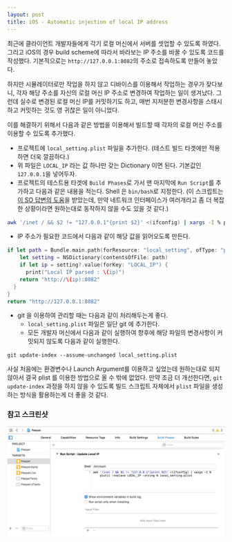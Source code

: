 ```yaml
---
layout: post
title: iOS - Automatic injection of local IP address
---
```


최근에 클라이언트 개발자들에게 각기 로컬 머신에서 서버를 셋업할 수 있도록 하였다. 그리고 iOS의 경우 build scheme에 따라서 바라보는 IP 주소를 바꿀 수 있도록 코드를 작성했다. 기본적으로는 `http://127.0.0.1:8082`의 주소로 접속하도록 만들어 놓았다.

하지만 시뮬레이터로만 작업을 하지 않고 디바이스를 이용해서 작업하는 경우가 잦다보니, 각자 해당 주소를 자신의 로컬 머신 IP 주소로 변경하여 작업하는 일이 생겨났다. 그런데 실수로 변경된 로컬 머신 IP를 커밋하기도 하고, 매번 지저분한 변경사항을 스태시하고 커밋하는 것도 영 귀찮은 일이 아니었다.

이를 해결하기 위해서 다음과 같은 방법을 이용해서 빌드할 때 각자의 로컬 머신 주소를 이용할 수 있도록 추가했다.



* 프로젝트에 `local_setting.plist` 파일을 추가한다. (테스트 빌드 타겟에만 적용하면 더욱 깔끔하다.)
* 위 파일은 `LOCAL_IP` 라는 값 하나만 갖는 Dictionary 이면 된다. 기본값인 `127.0.0.1`을 넣어두자.
* 프로젝트의 테스트용 타겟에 `Build Phases`로 가서 맨 마지막에 `Run Script`를 추가하고 다음과 같은 내용을 적는다. Shell 은 `bin/bash`로 지정한다. (이 스크립트는 [이 SO 답변의 도움](http://stackoverflow.com/a/27102315/388351)을 받았는데, 만약 네트워크 인터페이스가 여러개라고 좀 더 복잡한 상황이라면 원하는대로 동작하지 않을 수도 있을 것 같다.)

```bash
awk '/inet / && $2 != "127.0.0.1"{print $2}' <(ifconfig) | xargs -I % plutil -replace LOCAL_IP -string % local_setting.plist
```

* IP 주소가 필요한 코드에서 다음과 같이 해당 값을 읽어오도록 만든다.

```swift
if let path = Bundle.main.path(forResource: "local_setting", ofType: "plist") {
    let setting = NSDictionary(contentsOfFile: path)
    if let ip = setting?.value(forKey: "LOCAL_IP") {
      print("Local IP parsed : \(ip)")
    return "http://\(ip):8082"
  }
}
return "http://127.0.0.1:8082"
```

* git 을 이용하여 관리할 때는 다음과 같이 처리해두는게 좋다.
  * `local_setting.plist` 파일은 일단 git 에 추가한다.
  * 모든 개발자 머신에서 다음과 같이 실행하여 향후에 해당 파일의 변경사항이 커밋되지 않도록 다음과 같이 실행한다.

```shell
git update-index --assume-unchanged local_setting.plist
```



사실 처음에는 환경변수나 Launch Argument를 이용하고 싶었는데 원하는대로 되지 않아서 결국 plist 를 이용한 방법으로 올 수 밖에 없었다. 만약 조금 더 개선한다면, `git update-index` 과정을 하지 않을 수 있도록 빌드 스크립트 자체에서 `plist` 파일을 생성하는 방식을 활용하는게 더 좋을 것 같다.



### 참고 스크린샷

![Screenshot](/images/ios_local_ip_injection.jpg)

